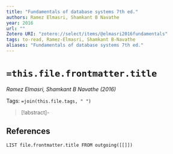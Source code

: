 ```yaml
---
title: "Fundamentals of database systems 7th ed."
authors: Ramez Elmasri, Shamkant B Navathe
year: 2016
url: ""
Zotero URI: "zotero://select/items/@elmasri2016fundamentals"
tags: to-read, Ramez-Elmasri, Shamkant B-Navathe
aliases: "Fundamentals of database systems 7th ed."
---
```


# `=this.file.frontmatter.title`
_Ramez Elmasri, Shamkant B Navathe (2016)_

Tags: `=join(this.file.tags, " ")`

> [!abstract]-
> 

## References

```dataview
LIST file.frontmatter.title FROM outgoing([[]])
```
